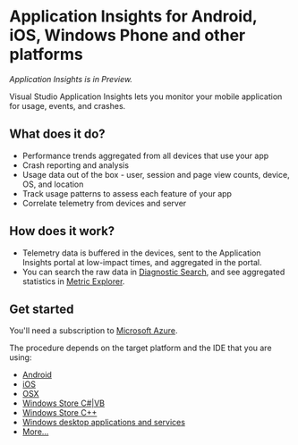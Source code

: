 
# Application Insights for Android, iOS, Windows Phone and other platforms


*Application Insights is in Preview.*



Visual Studio Application Insights lets you monitor your mobile application for usage, events, and crashes.


## What does it do?

- Performance trends aggregated from all devices that use your app
- Crash reporting and analysis
- Usage data out of the box - user, session and page view counts, device, OS, and location
- Track usage patterns to assess each feature of your app
- Correlate telemetry from devices and server

## How does it work?

- Telemetry data is buffered in the devices, sent to the Application Insights portal at low-impact times, and aggregated in the portal.
- You can search the raw data in [Diagnostic Search](https://azure.microsoft.com/documentation/articles/app-insights-diagnostic-search/), and see aggregated statistics in [Metric Explorer](https://azure.microsoft.com/documentation/articles/app-insights-metrics-explorer/).

## Get started


You'll need a subscription to [Microsoft Azure](https://azure.com).



The procedure depends on the target platform and the IDE that you are using:


- [Android](https://github.com/Microsoft/ApplicationInsights-Android)
- [iOS](https://github.com/Microsoft/ApplicationInsights-iOS)
- [OSX](https://github.com/Microsoft/ApplicationInsights-OSX)
- [Windows Store C#|VB](https://azure.microsoft.com/documentation/articles/app-insights-windows-get-started/)
- [Windows Store C++](https://azure.microsoft.com/documentation/articles/app-insights-windows-cpp/)
- [Windows desktop applications and services](https://azure.microsoft.com/documentation/articles/app-insights-windows-desktop/)
- [More...](https://azure.microsoft.com/documentation/articles/app-insights-platforms/)
